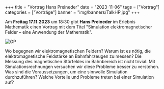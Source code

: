 +++
title = "Vortrag Hans Preineder"
date = "2023-11-06"
tags = ["Vortrag"]
categories = ["Vorträge"]
banner = "img/banners/TalkHP.jpg"
+++

Am <b>Freitag 17.11.2023</b> um 18:30 gibt <b>Hans Preineder</b> im Erlebnis Mathematik einen Vortrag mit dem Titel "Simulation elektromagnetischer Felder –
eine Anwendung der Mathematik".

![GP](/img/banners/TalkHP.jpg)

Wo begegnen wir elektromagnetischen Feldern? Warum ist es nötig, die elektromagnetische Feldstärke an Bahnfahrzeugen zu messen? Die Messung des magnetischen Störfeldes im Bahnbereich ist nicht trivial. Mit Simulationsrechnungen versuchen wir diese Probleme besser zu verstehen. Was
sind die Voraussetzungen, um eine sinnvolle Simulation durchzuführen? Welche Vorteile und Probleme treten bei einer Simulation auf?
